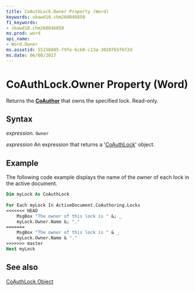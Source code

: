 ```yaml
---
title: CoAuthLock.Owner Property (Word)
keywords: vbawd10.chm260046850
f1_keywords:
- vbawd10.chm260046850
ms.prod: word
api_name:
- Word.Owner
ms.assetid: 55158805-f9fe-6cb0-c13a-30207b5f6f2d
ms.date: 06/08/2017
---
```



# CoAuthLock.Owner Property (Word)

Returns the  **[CoAuthor](Word.CoAuthor.md)** that owns the specified lock. Read-only.


## Syntax

 _expression_. `Owner`

 _expression_ An expression that returns a '[CoAuthLock](Word.CoAuthLock.md)' object.


## Example

The following code example displays the name of the owner of each lock in the active document.


```vb
Dim myLock As CoAuthLock 
 
For Each myLock In ActiveDocument.CoAuthoring.Locks 
<<<<<<< HEAD
    MsgBox "The owner of this lock is " &; _ 
    myLock.Owner.Name &; "." 
=======
    MsgBox "The owner of this lock is " & _ 
    myLock.Owner.Name & "." 
>>>>>>> master
Next myLock
```


## See also


[CoAuthLock Object](Word.CoAuthLock.md)

